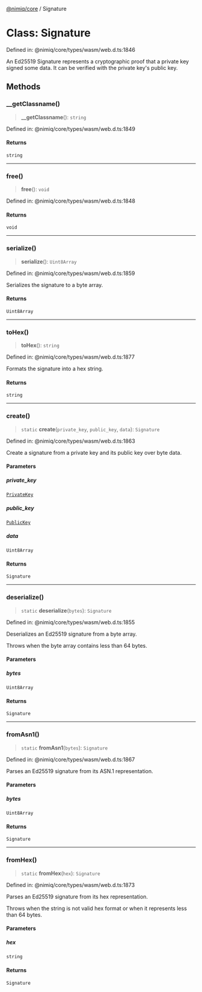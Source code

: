 [@nimiq/core](../globals.md) / Signature

# Class: Signature

Defined in: @nimiq/core/types/wasm/web.d.ts:1846

An Ed25519 Signature represents a cryptographic proof that a private key signed some data.
It can be verified with the private key's public key.

## Methods

### \_\_getClassname()

> **\_\_getClassname**(): `string`

Defined in: @nimiq/core/types/wasm/web.d.ts:1849

#### Returns

`string`

***

### free()

> **free**(): `void`

Defined in: @nimiq/core/types/wasm/web.d.ts:1848

#### Returns

`void`

***

### serialize()

> **serialize**(): `Uint8Array`

Defined in: @nimiq/core/types/wasm/web.d.ts:1859

Serializes the signature to a byte array.

#### Returns

`Uint8Array`

***

### toHex()

> **toHex**(): `string`

Defined in: @nimiq/core/types/wasm/web.d.ts:1877

Formats the signature into a hex string.

#### Returns

`string`

***

### create()

> `static` **create**(`private_key`, `public_key`, `data`): `Signature`

Defined in: @nimiq/core/types/wasm/web.d.ts:1863

Create a signature from a private key and its public key over byte data.

#### Parameters

##### private\_key

[`PrivateKey`](PrivateKey.md)

##### public\_key

[`PublicKey`](PublicKey.md)

##### data

`Uint8Array`

#### Returns

`Signature`

***

### deserialize()

> `static` **deserialize**(`bytes`): `Signature`

Defined in: @nimiq/core/types/wasm/web.d.ts:1855

Deserializes an Ed25519 signature from a byte array.

Throws when the byte array contains less than 64 bytes.

#### Parameters

##### bytes

`Uint8Array`

#### Returns

`Signature`

***

### fromAsn1()

> `static` **fromAsn1**(`bytes`): `Signature`

Defined in: @nimiq/core/types/wasm/web.d.ts:1867

Parses an Ed25519 signature from its ASN.1 representation.

#### Parameters

##### bytes

`Uint8Array`

#### Returns

`Signature`

***

### fromHex()

> `static` **fromHex**(`hex`): `Signature`

Defined in: @nimiq/core/types/wasm/web.d.ts:1873

Parses an Ed25519 signature from its hex representation.

Throws when the string is not valid hex format or when it represents less than 64 bytes.

#### Parameters

##### hex

`string`

#### Returns

`Signature`
